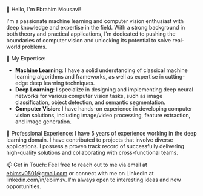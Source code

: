 👋 Hello, I'm Ebrahim Mousavi!

I'm a passionate machine learning and computer vision enthusiast with deep knowledge and expertise in the field. With a strong background in both theory and practical applications, I'm dedicated to pushing the boundaries of computer vision and unlocking its potential to solve real-world problems.

🔬 My Expertise:
- **Machine Learning**: I have a solid understanding of classical machine learning algorithms and frameworks, as well as expertise in cutting-edge deep learning techniques.
- **Deep Learning**: I specialize in designing and implementing deep neural networks for various computer vision tasks, such as image classification, object detection, and semantic segmentation.
- **Computer Vision**: I have hands-on experience in developing computer vision solutions, including image/video processing, feature extraction, and image generation.

💼 Professional Experience:
I have 5 years of experience working in the deep learning domain. I have contributed to projects that involve diverse applications. I possess a proven track record of successfully delivering high-quality solutions and collaborating with cross-functional teams.

📫 Get in Touch:
Feel free to reach out to me via email at ebimsv0501@gmail.com or connect with me on LinkedIn at linkedin.com/in/ebiimsv. I'm always open to interesting ideas and new opportunities.
<!---
Ebimsv/Ebimsv is a ✨ special ✨ repository because its `README.md` (this file) appears on your GitHub profile.
You can click the Preview link to take a look at your changes.
--->

